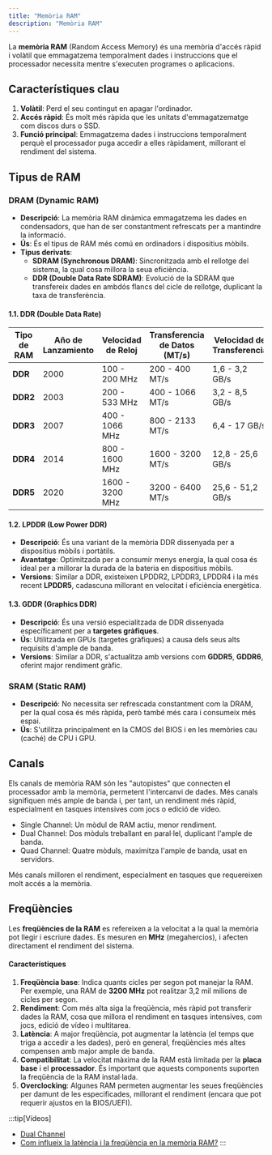 ```yaml
---
title: "Memòria RAM"
description: "Memòria RAM"
---
```


La **memòria RAM** (Random Access Memory) és una memòria d'accés ràpid i volàtil que emmagatzema temporalment dades i instruccions que el processador necessita mentre s'executen programes o aplicacions.

## Característiques clau
1. **Volàtil**: Perd el seu contingut en apagar l'ordinador.
2. **Accés ràpid**: És molt més ràpida que les unitats d'emmagatzematge com discos durs o SSD.
3. **Funció principal**: Emmagatzema dades i instruccions temporalment perquè el processador puga accedir a elles ràpidament, millorant el rendiment del sistema.

## **Tipus de RAM**

### **DRAM (Dynamic RAM)**
   - **Descripció**: La memòria RAM dinàmica emmagatzema les dades en condensadors, que han de ser constantment refrescats per a mantindre la informació.
   - **Ús**: És el tipus de RAM més comú en ordinadors i dispositius mòbils.
   - **Tipus derivats**:
     - **SDRAM (Synchronous DRAM)**: Sincronitzada amb el rellotge del sistema, la qual cosa millora la seua eficiència.
     - **DDR (Double Data Rate SDRAM)**: Evolució de la SDRAM que transfereix dades en ambdós flancs del cicle de rellotge, duplicant la taxa de transferència.

#### 1.1. DDR (Double Data Rate)

| Tipo de RAM  | Año de Lanzamiento | Velocidad de Reloj | Transferencia de Datos (MT/s) | Velocidad de Transferencia | Voltaje  | Pines |
|--------------|-------------------|-------------------|------------------------------|---------------------------|----------|-------|
| **DDR**      | 2000              | 100 - 200 MHz     | 200 - 400 MT/s               | 1,6 - 3,2 GB/s            | 2,5V     | 184   |
| **DDR2**     | 2003              | 200 - 533 MHz     | 400 - 1066 MT/s              | 3,2 - 8,5 GB/s            | 1,8V     | 240   |
| **DDR3**     | 2007              | 400 - 1066 MHz    | 800 - 2133 MT/s              | 6,4 - 17 GB/s             | 1,5V     | 240   |
| **DDR4**     | 2014              | 800 - 1600 MHz    | 1600 - 3200 MT/s             | 12,8 - 25,6 GB/s          | 1,2V     | 288   |
| **DDR5**     | 2020              | 1600 - 3200 MHz   | 3200 - 6400 MT/s             | 25,6 - 51,2 GB/s          | 1,1V     | 288   |


#### 1.2. LPDDR (Low Power DDR)
   - **Descripció**: És una variant de la memòria DDR dissenyada per a dispositius mòbils i portàtils.
   - **Avantatge**: Optimitzada per a consumir menys energia, la qual cosa és ideal per a millorar la durada de la bateria en dispositius mòbils.
   - **Versions**: Similar a DDR, existeixen LPDDR2, LPDDR3, LPDDR4 i la més recent **LPDDR5**, cadascuna millorant en velocitat i eficiència energètica.

#### 1.3. GDDR (Graphics DDR)
   - **Descripció**: És una versió especialitzada de DDR dissenyada específicament per a **targetes gràfiques**.
   - **Ús**: Utilitzada en GPUs (targetes gràfiques) a causa dels seus alts requisits d'ample de banda.
   - **Versions**: Similar a DDR, s'actualitza amb versions com **GDDR5**, **GDDR6**, oferint major rendiment gràfic.

### **SRAM (Static RAM)**
   - **Descripció**: No necessita ser refrescada constantment com la DRAM, per la qual cosa és més ràpida, però també més cara i consumeix més espai.
   - **Ús**: S'utilitza principalment en la CMOS del BIOS i en les memòries cau (caché) de CPU i GPU.

## Canals

Els canals de memòria RAM són les "autopistes" que connecten el processador amb la memòria, permetent l'intercanvi de dades. Més canals signifiquen més ample de banda i, per tant, un rendiment més ràpid, especialment en tasques intensives com jocs o edició de vídeo.

- Single Channel: Un mòdul de RAM actiu, menor rendiment.
- Dual Channel: Dos mòduls treballant en paral·lel, duplicant l'ample de banda.
- Quad Channel: Quatre mòduls, maximitza l'ample de banda, usat en servidors.

Més canals milloren el rendiment, especialment en tasques que requereixen molt accés a la memòria.

## Freqüències

Les **freqüències de la RAM** es refereixen a la velocitat a la qual la memòria pot llegir i escriure dades. Es mesuren en **MHz** (megahercios), i afecten directament el rendiment del sistema.

#### Característiques
1. **Freqüència base**: Indica quants cicles per segon pot manejar la RAM. Per exemple, una RAM de **3200 MHz** pot realitzar 3,2 mil milions de cicles per segon.
2. **Rendiment**: Com més alta siga la freqüència, més ràpid pot transferir dades la RAM, cosa que millora el rendiment en tasques intensives, com jocs, edició de vídeo i multitarea.
3. **Latència**: A major freqüència, pot augmentar la latència (el temps que triga a accedir a les dades), però en general, freqüències més altes compensen amb major ample de banda.
4. **Compatibilitat**: La velocitat màxima de la RAM està limitada per la **placa base** i el **processador**. És important que aquests components suporten la freqüència de la RAM instal·lada.
5. **Overclocking**: Algunes RAM permeten augmentar les seues freqüències per damunt de les especificades, millorant el rendiment (encara que pot requerir ajustos en la BIOS/UEFI).

:::tip[Vídeos]
- [Dual Channel](https://www.youtube.com/watch?v=BIZccTdh7jg)
- [Com influeix la latència i la freqüència en la memòria RAM?](https://www.youtube.com/watch?v=cKdAqnQL7mY)
:::
